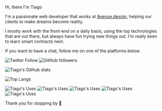 Hi, there I'm Tiago 

I'm a passionate web developer that works at [Avenue.design](https://avenue.design/), helping our clients to make dreams become reality.

I mostly work with the front-end on a daily basis, using the top technologies that are out there, but always have fun trying new things out.
I'm really keen to learn smart contracts next.

If you want to have a chat, follow me on one of the platforms below.

![Twitter Follow](https://img.shields.io/twitter/follow/britotiagos?label=Tiago%20Brito&style=social)
![GitHub followers](https://img.shields.io/github/followers/britotiagos?label=Tiago%20Brito&style=social)



![Tiago's GitHub stats](https://github-readme-stats.vercel.app/api?username=britotiagos&count_private=true&show_icons=true)

![Top Langs](https://github-readme-stats.vercel.app/api/top-langs/?username=britotiagos&layout=compact)


![Tiago's Uses](https://img.shields.io/badge/next.js-000000?style=for-the-badge&logo=nextdotjs&logoColor=white)
![Tiago's Uses](https://img.shields.io/badge/Figma-F24E1E?style=for-the-badge&logo=figma&logoColor=white)
![Tiago's Uses](https://img.shields.io/badge/Docker-2CA5E0?style=for-the-badge&logo=docker&logoColor=white)
![Tiago's Uses](https://img.shields.io/badge/GraphQl-E10098?style=for-the-badge&logo=graphql&logoColor=white)
![Tiago's Uses](https://img.shields.io/badge/Vercel-000000?style=for-the-badge&logo=vercel&logoColor=white)



Thank you for stopping by 👋



